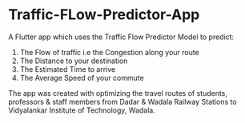 # Traffic-FLow-Predictor-App

A Flutter app which uses the Traffic Flow Predictor Model to predict:
  1. The Flow of traffic i.e the Congestion along your route
  2. The Distance to your destination
  3. The Estimated Time to arrive
  4. The Average Speed of your commute

The app was created with optimizing the travel routes of students, professors & staff members from Dadar & Wadala Railway Stations to Vidyalankar Institute of Technology, Wadala.
